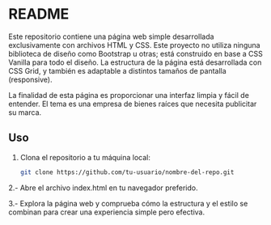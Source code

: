 # README

Este repositorio contiene una página web simple desarrollada exclusivamente con archivos HTML y CSS. Este proyecto no utiliza ninguna biblioteca de diseño como Bootstrap u otras; está construido en base a CSS Vanilla para todo el diseño. La estructura de la página está desarrollada con CSS Grid, y también es adaptable a distintos tamaños de pantalla (responsive).

La finalidad de esta página es proporcionar una interfaz limpia y fácil de entender. El tema es una empresa de bienes raíces que necesita publicitar su marca.
## Uso

1. Clona el repositorio a tu máquina local:

   ```bash
   git clone https://github.com/tu-usuario/nombre-del-repo.git

2.- Abre el archivo index.html en tu navegador preferido.

3.- Explora la página web y comprueba cómo la estructura y el estilo se combinan para crear una experiencia simple pero efectiva.



